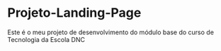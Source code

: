 # Projeto-Landing-Page
Este é o meu projeto de desenvolvimento do módulo base do curso de Tecnologia da Escola DNC

